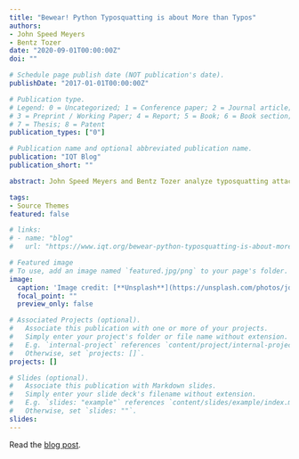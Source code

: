 ```yaml
---
title: "Bewear! Python Typosquatting is about More than Typos"
authors:
- John Speed Meyers
- Bentz Tozer
date: "2020-09-01T00:00:00Z"
doi: ""

# Schedule page publish date (NOT publication's date).
publishDate: "2017-01-01T00:00:00Z"

# Publication type.
# Legend: 0 = Uncategorized; 1 = Conference paper; 2 = Journal article;
# 3 = Preprint / Working Paper; 4 = Report; 5 = Book; 6 = Book section;
# 7 = Thesis; 8 = Patent
publication_types: ["0"]

# Publication name and optional abbreviated publication name.
publication: "IQT Blog"
publication_short: ""

abstract: John Speed Meyers and Bentz Tozer analyze typosquatting attack strategies on the Python Package Index.

tags:
- Source Themes
featured: false

# links:
# - name: "blog"
#   url: "https://www.iqt.org/bewear-python-typosquatting-is-about-more-than-typos/"

# Featured image
# To use, add an image named `featured.jpg/png` to your page's folder. 
image:
  caption: 'Image credit: [**Unsplash**](https://unsplash.com/photos/jdD8gXaTZsc)'
  focal_point: ""
  preview_only: false

# Associated Projects (optional).
#   Associate this publication with one or more of your projects.
#   Simply enter your project's folder or file name without extension.
#   E.g. `internal-project` references `content/project/internal-project/index.md`.
#   Otherwise, set `projects: []`.
projects: []

# Slides (optional).
#   Associate this publication with Markdown slides.
#   Simply enter your slide deck's filename without extension.
#   E.g. `slides: "example"` references `content/slides/example/index.md`.
#   Otherwise, set `slides: ""`.
slides:
---
```


Read the [blog post](https://www.iqt.org/bewear-python-typosquatting-is-about-more-than-typos/).
